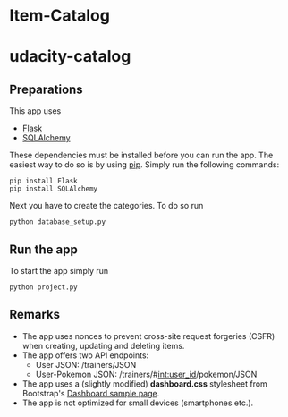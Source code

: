 # Item-Catalog
# udacity-catalog #

## Preparations ##

This app uses 

- [Flask](http://flask.pocoo.org)
- [SQLAlchemy](http://www.sqlalchemy.org)

These dependencies must be installed before you can run the app. The easiest way to do so is by using [pip](https://pypi.python.org/pypi/pip). Simply run the following commands:

    pip install Flask
    pip install SQLAlchemy

Next you have to create the categories. To do so run

	python database_setup.py

## Run the app ##

To start the app simply run
	
	python project.py

## Remarks ##
- The app uses nonces to prevent cross-site request forgeries (CSFR) when creating, updating and deleting items.
- The app offers two API endpoints:
	- User JSON: /trainers/JSON
	- User-Pokemon JSON: /trainers/#<int:user_id>/pokemon/JSON
- The app uses a (slightly modified) **dashboard.css** stylesheet from Bootstrap's [Dashboard sample page](http://getbootstrap.com/examples/dashboard/).
- The app is not optimized for small devices (smartphones etc.).
